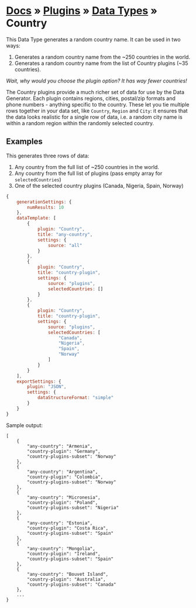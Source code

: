 # [Docs](../../../../../docs/README.md) &raquo; [Plugins](../../README.md) &raquo; [Data Types](../README.md) &raquo; Country

This Data Type generates a random country name. It can be used in two ways:
1. Generates a random country name from the ~250 countries in the world. 
2. Generates a random country name from the list of Country plugins (~35 countries). 
 
_Wait, why would you choose the plugin option? It has way fewer countries!_

The Country plugins provide a much richer set of data for use by the Data Generator. Each plugin contains regions, cities, 
postal/zip formats and phone numbers - anything specific to the country. These let you tie multiple rows together in your 
data set, like `Country`, `Region` and `City`: it ensures that the data looks realistic for a single row of data, i.e. 
a random city name is within a random region within the randomly selected country. 

## Examples

This generates three rows of data:
1. Any country from the full list of ~250 countries in the world.
2. Any country from the full list of plugins (pass empty array for `selectedCountries`)
3. One of the selected country plugins (Canada, Nigeria, Spain, Norway)

```javascript
{
    generationSettings: {
        numResults: 10
    },
    dataTemplate: [
        {
            plugin: "Country",
            title: "any-country",
            settings: {
                source: "all"
            }
        },
        {
            plugin: "Country",
            title: "country-plugin",
            settings: {
                source: "plugins",
                selectedCountries: []
            }
        },
        {
            plugin: "Country",
            title: "country-plugin",
            settings: {
                source: "plugins",
                selectedCountries: [
                    "Canada",
                    "Nigeria",
                    "Spain",
                    "Norway"
                ]
            }
        }
    ],
    exportSettings: {
        plugin: "JSON",
        settings: {
            dataStructureFormat: "simple"
        }
    }
}
```

Sample output:

```
[
    {
        "any-country": "Armenia",
        "country-plugin": "Germany",
        "country-plugins-subset": "Norway"
    },
    {
        "any-country": "Argentina",
        "country-plugin": "Colombia",
        "country-plugins-subset": "Norway"
    },
    {
        "any-country": "Micronesia",
        "country-plugin": "Poland",
        "country-plugins-subset": "Nigeria"
    },
    {
        "any-country": "Estonia",
        "country-plugin": "Costa Rica",
        "country-plugins-subset": "Spain"
    },
    {
        "any-country": "Mongolia",
        "country-plugin": "Ireland",
        "country-plugins-subset": "Spain"
    },
    {
        "any-country": "Bouvet Island",
        "country-plugin": "Australia",
        "country-plugins-subset": "Canada"
    },
    ...
}
```
